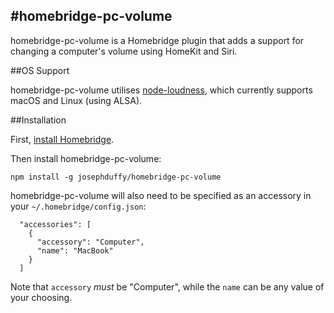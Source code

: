 #homebridge-pc-volume
--

homebridge-pc-volume is a Homebridge plugin that adds a support for changing a computer's volume using HomeKit and Siri.

##OS Support

homebridge-pc-volume utilises [node-loudness](https://github.com/LinusU/node-loudness), which currently supports macOS and Linux (using ALSA).

##Installation

First, [install Homebridge](https://github.com/nfarina/homebridge#installation).

Then install homebridge-pc-volume:

`npm install -g josephduffy/homebridge-pc-volume`

homebridge-pc-volume will also need to be specified as an accessory in your `~/.homebridge/config.json`:

```
  "accessories": [
    {
      "accessory": "Computer",
      "name": "MacBook"
    }
  ]
```

Note that `accessory` _must_ be "Computer", while the `name` can be any value of your choosing.